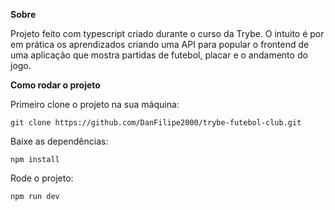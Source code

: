 **Sobre**

Projeto feito com typescript criado durante o curso da Trybe. O intuito é por em prática os aprendizados criando uma API para popular o frontend de uma aplicação que mostra partidas de futebol, placar e o andamento do jogo.

**Como rodar o projeto**

Primeiro clone o projeto na sua máquina:
```
git clone https://github.com/DanFilipe2000/trybe-futebol-club.git
```
Baixe as dependências:
```
npm install
```
Rode o projeto:
```
npm run dev
```
